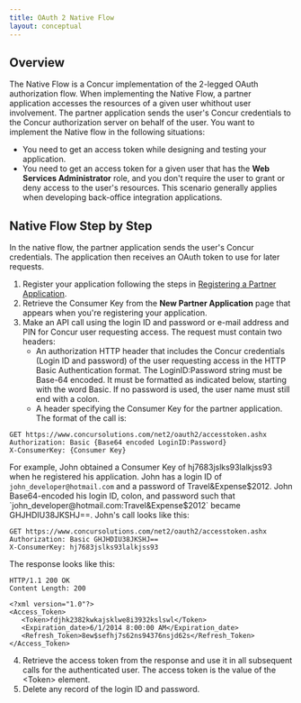 ```yaml
---
title: OAuth 2 Native Flow
layout: conceptual
---
```





##  Overview

The Native Flow is a Concur implementation of the 2-legged OAuth authorization flow. When implementing the Native Flow, a partner application accesses the resources of a given user whithout user involvement. The partner application sends the user's Concur credentials to the Concur authorization server on behalf of the user. You want to implement the Native flow in the following situations:

* You need to get an access token while designing and testing your application.
* You need to get an access token for a given user that has the **Web Services Administrator** role, and you don't require the user to grant or deny access to the user's resources. This scenario generally applies when developing back-office integration applications.

##  Native Flow Step by Step

In the native flow, the partner application sends the user's Concur credentials. The application then receives an OAuth token to use for later requests.

1. Register your application following the steps in [Registering a Partner Application][1].
2. Retrieve the Consumer Key from the **New Partner Application** page that appears when you're registering your application.
3. Make an API call using the login ID and password or e-mail address and PIN for Concur user requesting access. The request must contain two headers:
    * An authorization HTTP header that includes the Concur credentials (Login ID and password) of the user requesting access in the HTTP Basic Authentication format. The LoginID:Password string must be Base-64 encoded. It must be formatted as indicated below, starting with the word Basic. If no password is used, the user name must still end with a colon.
    * A header specifying the Consumer Key for the partner application.
The format of the call is:

```
GET https://www.concursolutions.com/net2/oauth2/accesstoken.ashx
Authorization: Basic {Base64 encoded LoginID:Password}
X-ConsumerKey: {Consumer Key}
```

For example, John obtained a Consumer Key of hj7683jslks93lalkjss93 when he registered his application. John has a login ID of `john_developer@hotmail.com` and a password of Travel&Expense$2012. John Base64-encoded his login ID, colon, and password such that `john_developer@hotmail.com:Travel&Expense$2012` became GHJHDIU38JKSHJ==. John's call looks like this:

```
GET https://www.concursolutions.com/net2/oauth2/accesstoken.ashx
Authorization: Basic GHJHDIU38JKSHJ==
X-ConsumerKey: hj7683jslks93lalkjss93
```

The response looks like this:

```
HTTP/1.1 200 OK
Content Length: 200

<?xml version="1.0"?>
<Access_Token>
   <Token>fdjhk2382kwkajsklwe8i3932kslswl</Token>
   <Expiration_date>6/1/2014 8:00:00 AM</Expiration_date>
   <Refresh_Token>8ew$sefhj7s62ns94376nsjd62s</Refresh_Token>
</Access_Token>
```

4. Retrieve the access token from the response and use it in all subsequent calls for the authenticated user. The access token is the value of the &lt;Token&gt; element.
5. Delete any record of the login ID and password.




[1]: https://developer.concur.com/overview/partner-applications

